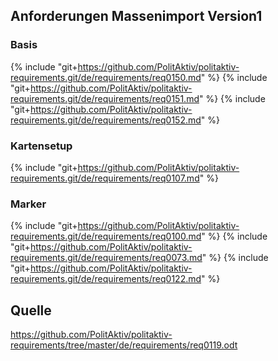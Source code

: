 ## Anforderungen Massenimport Version1

### Basis
{% include "git+https://github.com/PolitAktiv/politaktiv-requirements.git/de/requirements/req0150.md" %}
{% include "git+https://github.com/PolitAktiv/politaktiv-requirements.git/de/requirements/req0151.md" %}
{% include "git+https://github.com/PolitAktiv/politaktiv-requirements.git/de/requirements/req0152.md" %}

### Kartensetup
{% include "git+https://github.com/PolitAktiv/politaktiv-requirements.git/de/requirements/req0107.md" %}

### Marker
{% include "git+https://github.com/PolitAktiv/politaktiv-requirements.git/de/requirements/req0100.md" %}
{% include "git+https://github.com/PolitAktiv/politaktiv-requirements.git/de/requirements/req0073.md" %}
{% include "git+https://github.com/PolitAktiv/politaktiv-requirements.git/de/requirements/req0122.md" %}

## Quelle
https://github.com/PolitAktiv/politaktiv-requirements/tree/master/de/requirements/req0119.odt